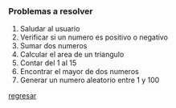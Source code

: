 ### Problemas a resolver

1. Saludar al usuario
2. Verificar si un numero es positivo o negativo
3. Sumar dos numeros
4. Calcular el area de un triangulo
5. Contar del 1 al 15
6. Encontrar el mayor de dos numeros
7. Generar un numero aleatorio entre 1 y 100

[regresar](README.md)